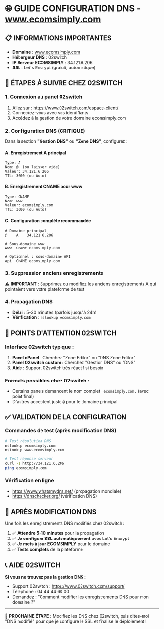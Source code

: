 # 🌐 GUIDE CONFIGURATION DNS - www.ecomsimply.com

## 📋 INFORMATIONS IMPORTANTES
- **Domaine** : www.ecomsimply.com
- **Hébergeur DNS** : 02switch
- **IP Serveur ECOMSIMPLY** : 34.121.6.206
- **SSL** : Let's Encrypt (gratuit, automatique)

## 🔧 ÉTAPES À SUIVRE CHEZ 02SWITCH

### **1. Connexion au panel 02switch**
1. Allez sur : https://www.02switch.com/espace-client/
2. Connectez-vous avec vos identifiants
3. Accédez à la gestion de votre domaine ecomsimply.com

### **2. Configuration DNS (CRITIQUE)**
Dans la section **"Gestion DNS"** ou **"Zone DNS"**, configurez :

#### **A. Enregistrement A principal**
```
Type: A
Nom: @  (ou laisser vide)
Valeur: 34.121.6.206
TTL: 3600 (ou Auto)
```

#### **B. Enregistrement CNAME pour www**
```
Type: CNAME
Nom: www
Valeur: ecomsimply.com
TTL: 3600 (ou Auto)
```

#### **C. Configuration complète recommandée**
```
# Domaine principal
@    A    34.121.6.206

# Sous-domaine www
www  CNAME ecomsimply.com

# Optionnel : sous-domaine API
api  CNAME ecomsimply.com
```

### **3. Suppression anciens enregistrements**
⚠️ **IMPORTANT** : Supprimez ou modifiez les anciens enregistrements A qui pointaient vers votre plateforme de test

### **4. Propagation DNS**
- **Délai** : 5-30 minutes (parfois jusqu'à 24h)
- **Vérification** : `nslookup ecomsimply.com`

## 🚨 POINTS D'ATTENTION 02SWITCH

### **Interface 02switch typique :**
1. **Panel cPanel** : Cherchez "Zone Editor" ou "DNS Zone Editor"
2. **Panel 02switch custom** : Cherchez "Gestion DNS" ou "DNS"
3. **Aide** : Support 02switch très réactif si besoin

### **Formats possibles chez 02switch :**
- Certains panels demandent le nom complet : `ecomsimply.com.` (avec point final)
- D'autres acceptent juste `@` pour le domaine principal

## ✅ VALIDATION DE LA CONFIGURATION

### **Commandes de test (après modification DNS)**
```bash
# Test résolution DNS
nslookup ecomsimply.com
nslookup www.ecomsimply.com

# Test réponse serveur
curl -I http://34.121.6.206
ping ecomsimply.com
```

### **Vérification en ligne**
- https://www.whatsmydns.net/ (propagation mondiale)
- https://dnschecker.org/ (vérification DNS)

## 🔄 APRÈS MODIFICATION DNS

Une fois les enregistrements DNS modifiés chez 02switch :

1. ✅ **Attendre 5-10 minutes** pour la propagation
2. ✅ **Je configure SSL automatiquement** avec Let's Encrypt
3. ✅ **Je mets à jour ECOMSIMPLY** pour le domaine
4. ✅ **Tests complets** de la plateforme

## 📞 AIDE 02SWITCH

**Si vous ne trouvez pas la gestion DNS :**
- Support 02switch : https://www.02switch.com/support/
- Téléphone : 04 44 44 60 00
- Demandez : "Comment modifier les enregistrements DNS pour mon domaine ?"

---

**🎯 PROCHAINE ÉTAPE :** 
Modifiez les DNS chez 02switch, puis dites-moi "DNS modifié" pour que je configure le SSL et finalise le déploiement !